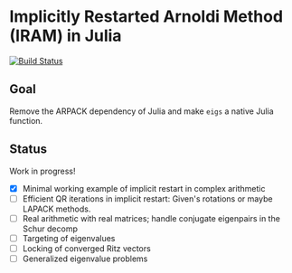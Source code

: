 # Implicitly Restarted Arnoldi Method (IRAM) in Julia

[![Build Status](https://travis-ci.org/haampie/IRAM.jl.svg?branch=master)](https://travis-ci.org/haampie/IRAM.jl)

## Goal
Remove the ARPACK dependency of Julia and make `eigs` a native Julia function.

## Status
Work in progress!

- [x] Minimal working example of implicit restart in complex arithmetic
- [ ] Efficient QR iterations in implicit restart: Given's rotations or maybe LAPACK methods.
- [ ] Real arithmetic with real matrices; handle conjugate eigenpairs in the Schur decomp
- [ ] Targeting of eigenvalues
- [ ] Locking of converged Ritz vectors
- [ ] Generalized eigenvalue problems

